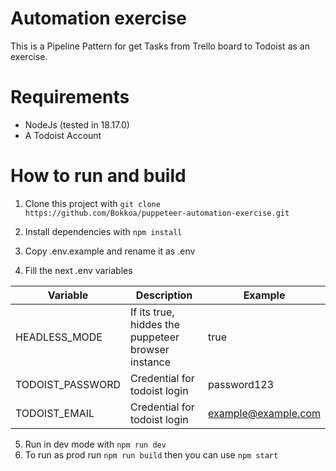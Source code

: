 # Automation exercise
This is a Pipeline Pattern for get Tasks from Trello board to Todoist as an exercise.

# Requirements
- NodeJs (tested in 18.17.0)
- A Todoist Account

# How to run and build

1. Clone this project with ``git clone https://github.com/Bokkoa/puppeteer-automation-exercise.git``

2. Install dependencies with ``npm install``
3. Copy .env.example and rename it as .env
4. Fill the next .env variables

| Variable        | Description | Example |
| -------------   | ------------- | ------------- |
| HEADLESS_MODE   | If its true, hiddes the puppeteer browser instance | true
| TODOIST_PASSWORD | Credential for todoist login | password123 | 
| TODOIST_EMAIL | Credential for todoist login | example@example.com |


5. Run in dev mode with ``npm run dev``
6. To run as prod run ``npm run build`` then you can use ``npm start``
